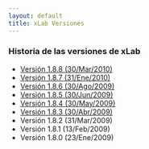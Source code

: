 ```yaml
---
layout: default
title: xLab Versiones
---
```


### Historia de las versiones de xLab

* [Versión 1.8.8 (30/Mar/2010)][v.1.8.8]
* [Versión 1.8.7 (31/Ene/2010)][v.1.8.7]
* [Versión 1.8.6 (30/Ago/2009)][v.1.8.6]
* [Versión 1.8.5 (30/Jun/2009)][v.1.8.5]
* [Versión 1.8.4 (30/May/2009)][v.1.8.4]
* [Versión 1.8.3 (30/Abr/2009)][v.1.8.3]
* Versión 1.8.2 (31/Mar/2009)
* Versión 1.8.1 (13/Feb/2009)
* Versión 1.8.0 (23/Ene/2009)

[v.1.8.8]: 1.8.8/index.html
[v.1.8.7]: 1.8.7/index.html
[v.1.8.6]: 1.8.6/index.html
[v.1.8.5]: 1.8.5/index.html
[v.1.8.4]: 1.8.4/index.html
[v.1.8.3]: 1.8.3/index.html
[v-1-8-2]: 1-8-3/index.html
[v-1-8-1]: 1-8-3/index.html
[v-1-8-0]: 1-8-3/index.html
